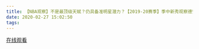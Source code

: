 ```yaml
---
title: 【NBA观察】不是最顶级天赋？仍具备准明星潜力？【2019-20赛季】季中新秀观察德安德魯·杭特／大流士·金纳德·加兰
date: 2020-02-27 15:02:50
tags:
---
```


<a href="https://www.weibo.com/tv/v/Iw9wm1sbC?fid=1034:4476627305037848" target="_blank">在线观看</a>

